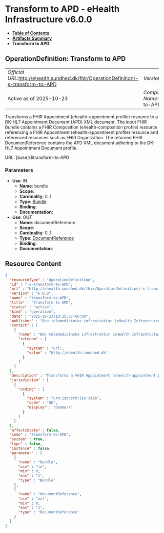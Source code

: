 # Transform to APD - eHealth Infrastructure v6.0.0

* [**Table of Contents**](toc.md)
* [**Artifacts Summary**](artifacts.md)
* **Transform to APD**

## OperationDefinition: Transform to APD 

| | |
| :--- | :--- |
| *Official URL*:http://ehealth.sundhed.dk/fhir/OperationDefinition/-s-transform-to-APD | *Version*:6.0.0 |
| Active as of 2025-10-23 | *Computable Name*:transform-to-APD |

 
Transforms a FHIR Appointment (ehealth-appointment profile) resource to a DK-HL7 Appointment Document (APD) XML document. The input FHIR Bundle contains a FHIR Composition (ehealth-composition profile) resource referencing a FHIR Appointment (ehealth-appointment profile) resource and referenced resources such as FHIR Organization. The returned FHIR DocumentReference contains the APD XML document adhering to the DK-HL7 Appointment Document profile. 

URL: [base]/$transform-to-APD

### Parameters

* **Use**: IN
  * **Name**: bundle
  * **Scope**: 
  * **Cardinality**: 0..1
  * **Type**: [Bundle](http://hl7.org/fhir/R4/bundle.html)
  * **Binding**: 
  * **Documentation**: 
* **Use**: OUT
  * **Name**: documentReference
  * **Scope**: 
  * **Cardinality**: 0..1
  * **Type**: [DocumentReference](http://hl7.org/fhir/R4/documentreference.html)
  * **Binding**: 
  * **Documentation**: 



## Resource Content

```json
{
  "resourceType" : "OperationDefinition",
  "id" : "-s-transform-to-APD",
  "url" : "http://ehealth.sundhed.dk/fhir/OperationDefinition/-s-transform-to-APD",
  "version" : "6.0.0",
  "name" : "transform-to-APD",
  "title" : "Transform to APD",
  "status" : "active",
  "kind" : "operation",
  "date" : "2025-10-23T10:25:37+00:00",
  "publisher" : "Den telemedicinske infrastruktur (eHealth Infrastructure)",
  "contact" : [
    {
      "name" : "Den telemedicinske infrastruktur (eHealth Infrastructure)",
      "telecom" : [
        {
          "system" : "url",
          "value" : "http://ehealth.sundhed.dk"
        }
      ]
    }
  ],
  "description" : "Transforms a FHIR Appointment (ehealth-appointment profile) resource to a DK-HL7 Appointment Document (APD) XML document. The input FHIR Bundle contains a FHIR Composition (ehealth-composition profile) resource referencing a FHIR Appointment (ehealth-appointment profile) resource and referenced resources such as FHIR Organization. The returned FHIR DocumentReference contains the APD XML document adhering to the DK-HL7 Appointment Document profile.",
  "jurisdiction" : [
    {
      "coding" : [
        {
          "system" : "urn:iso:std:iso:3166",
          "code" : "DK",
          "display" : "Denmark"
        }
      ]
    }
  ],
  "affectsState" : false,
  "code" : "transform-to-APD",
  "system" : true,
  "type" : false,
  "instance" : false,
  "parameter" : [
    {
      "name" : "bundle",
      "use" : "in",
      "min" : 0,
      "max" : "1",
      "type" : "Bundle"
    },
    {
      "name" : "documentReference",
      "use" : "out",
      "min" : 0,
      "max" : "1",
      "type" : "DocumentReference"
    }
  ]
}

```
